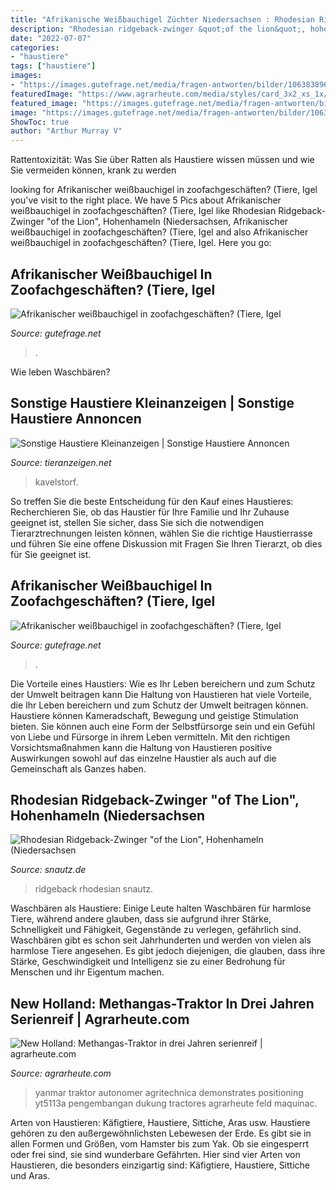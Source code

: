 ```yaml
---
title: "Afrikanische Weißbauchigel Züchter Niedersachsen : Rhodesian Ridgeback-zwinger &quot;of The Lion&quot;, Hohenhameln (niedersachsen"
description: "Rhodesian ridgeback-zwinger &quot;of the lion&quot;, hohenhameln (niedersachsen"
date: "2022-07-07"
categories:
- "haustiere"
tags: ["haustiere"]
images:
- "https://images.gutefrage.net/media/fragen-antworten/bilder/106383896/0_big.jpg?v=1383991771000"
featuredImage: "https://www.agrarheute.com/media/styles/card_3x2_xs_1x/public/2019-07/yanmar-autonomer-traktor.jpg?itok=j3Cu05Jy"
featured_image: "https://images.gutefrage.net/media/fragen-antworten/bilder/106383896/0_original.jpg?v=1383991771000"
image: "https://images.gutefrage.net/media/fragen-antworten/bilder/106383896/0_big.jpg?v=1383991771000"
ShowToc: true
author: "Arthur Murray V"
---
```



Rattentoxizität: Was Sie über Ratten als Haustiere wissen müssen und wie Sie vermeiden können, krank zu werden

	

		
looking for Afrikanischer weißbauchigel in zoofachgeschäften? (Tiere, Igel you've visit to the right place. We have 5 Pics about Afrikanischer weißbauchigel in zoofachgeschäften? (Tiere, Igel like Rhodesian Ridgeback-Zwinger &quot;of the Lion&quot;, Hohenhameln (Niedersachsen, Afrikanischer weißbauchigel in zoofachgeschäften? (Tiere, Igel and also Afrikanischer weißbauchigel in zoofachgeschäften? (Tiere, Igel. Here you go:
		
    
## Afrikanischer Weißbauchigel In Zoofachgeschäften? (Tiere, Igel

<img loading=lazy src="https://images.gutefrage.net/media/fragen-antworten/bilder/106383896/0_big.jpg?v=1383991771000" onerror="this.onerror=null;this.src='https://tse1.mm.bing.net/th?id=OIP.oCkLTY6M-Qnm1RJnVauCqQHaE8&amp;pid=15.1';" alt="Afrikanischer weißbauchigel in zoofachgeschäften? (Tiere, Igel">

_Source: gutefrage.net_

>. 

	

Wie leben Waschbären?

    
## Sonstige Haustiere Kleinanzeigen | Sonstige Haustiere Annoncen

<img loading=lazy src="http://www.tieranzeigen.net/export/US3G1yZFpmjf.JPG" onerror="this.onerror=null;this.src='https://tse3.mm.bing.net/th?id=OIP.4HpvGJlZB2ZBednYrETlMQHaFj&amp;pid=15.1';" alt="Sonstige Haustiere Kleinanzeigen | Sonstige Haustiere Annoncen">

_Source: tieranzeigen.net_

>kavelstorf. 

	

So treffen Sie die beste Entscheidung für den Kauf eines Haustieres: Recherchieren Sie, ob das Haustier für Ihre Familie und Ihr Zuhause geeignet ist, stellen Sie sicher, dass Sie sich die notwendigen Tierarztrechnungen leisten können, wählen Sie die richtige Haustierrasse und führen Sie eine offene Diskussion mit Fragen Sie Ihren Tierarzt, ob dies für Sie geeignet ist.

    
## Afrikanischer Weißbauchigel In Zoofachgeschäften? (Tiere, Igel

<img loading=lazy src="https://images.gutefrage.net/media/fragen-antworten/bilder/106383896/0_original.jpg?v=1383991771000" onerror="this.onerror=null;this.src='https://tse4.mm.bing.net/th?id=OIP.0htCJQtn8mwTH9IGCTVwlwHaE8&amp;pid=15.1';" alt="Afrikanischer weißbauchigel in zoofachgeschäften? (Tiere, Igel">

_Source: gutefrage.net_

>. 

	

Die Vorteile eines Haustiers: Wie es Ihr Leben bereichern und zum Schutz der Umwelt beitragen kann
Die Haltung von Haustieren hat viele Vorteile, die Ihr Leben bereichern und zum Schutz der Umwelt beitragen können. Haustiere können Kameradschaft, Bewegung und geistige Stimulation bieten. Sie können auch eine Form der Selbstfürsorge sein und ein Gefühl von Liebe und Fürsorge in ihrem Leben vermitteln. Mit den richtigen Vorsichtsmaßnahmen kann die Haltung von Haustieren positive Auswirkungen sowohl auf das einzelne Haustier als auch auf die Gemeinschaft als Ganzes haben.

    
## Rhodesian Ridgeback-Zwinger &quot;of The Lion&quot;, Hohenhameln (Niedersachsen

<img loading=lazy src="https://www.snautz.de/bilder/hunde/zuechter/8042-1-280x280.jpg" onerror="this.onerror=null;this.src='https://tse4.mm.bing.net/th?id=OIP.wkermcJo4Qftj2G86nAzxAAAAA&amp;pid=15.1';" alt="Rhodesian Ridgeback-Zwinger &quot;of the Lion&quot;, Hohenhameln (Niedersachsen">

_Source: snautz.de_

>ridgeback rhodesian snautz. 

	

Waschbären als Haustiere: Einige Leute halten Waschbären für harmlose Tiere, während andere glauben, dass sie aufgrund ihrer Stärke, Schnelligkeit und Fähigkeit, Gegenstände zu verlegen, gefährlich sind.
Waschbären gibt es schon seit Jahrhunderten und werden von vielen als harmlose Tiere angesehen. Es gibt jedoch diejenigen, die glauben, dass ihre Stärke, Geschwindigkeit und Intelligenz sie zu einer Bedrohung für Menschen und ihr Eigentum machen.

    
## New Holland: Methangas-Traktor In Drei Jahren Serienreif | Agrarheute.com

<img loading=lazy src="https://www.agrarheute.com/media/styles/card_3x2_xs_1x/public/2019-07/yanmar-autonomer-traktor.jpg?itok=j3Cu05Jy" onerror="this.onerror=null;this.src='https://tse1.mm.bing.net/th?id=OIP.Da6Mz4jL3sZA6P4pDtpoggAAAA&amp;pid=15.1';" alt="New Holland: Methangas-Traktor in drei Jahren serienreif | agrarheute.com">

_Source: agrarheute.com_

>yanmar traktor autonomer agritechnica demonstrates positioning yt5113a pengembangan dukung tractores agrarheute feld maquinac. 

	

Arten von Haustieren: Käfigtiere, Haustiere, Sittiche, Aras usw.
Haustiere gehören zu den außergewöhnlichsten Lebewesen der Erde. Es gibt sie in allen Formen und Größen, vom Hamster bis zum Yak. Ob sie eingesperrt oder frei sind, sie sind wunderbare Gefährten. Hier sind vier Arten von Haustieren, die besonders einzigartig sind: Käfigtiere, Haustiere, Sittiche und Aras.

